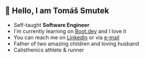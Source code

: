 ## 👋 Hello, I am Tomáš Smutek

- Self-taught **Software Engineer**
- I'm currently learning on [Boot.dev](https://www.boot.dev/) and I love it
- You can reach me on [LinkedIn](https://www.linkedin.com/in/heysmtk/) or via [e-mail](mailto:smtktom@gmail.com)
- Father of two amazing children and loving husband
- Calisthenics athlete & runner

